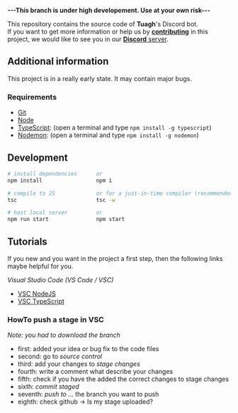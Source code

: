 
**---This branch is under high developement. Use at your own risk---**

This repository contains the source code of **Tuagh**'s Discord bot.<br>
If you want to get more information or help us by **[contributing](#development)** in this project, we would like to see you in our [**Discord** server](https://discord.gg/b6GXVuT).

## Additional information

This project is in a really early state. It may contain major bugs.

### Requirements

- [Git](https://git-scm.com/)
- [Node](https://nodejs.org/en/)
- [TypeScript](https://www.typescriptlang.org/index.html#download-links): (open a terminal and type `npm install -g typescript`)
- [Nodemon](https://nodemon.io/): (open a terminal and type `npm install -g nodemon`)

## Development

```bash
# install dependencies      or
npm install                 npm i

# compile to JS             or for a just-in-time compiler (recommended)
tsc                         tsc -w

# host local server         or
npm run start               npm start
```

## Tutorials
If you new and you want in the project a first step, then the following links maybe helpful for you.

*Visual Studio Code (VS Code / VSC)*
- [VSC NodeJS](https://code.visualstudio.com/docs/nodejs/nodejs-tutorial)
- [VSC TypeScript](https://code.visualstudio.com/docs/typescript/typescript-tutorial)

### HowTo push a stage in VSC
*Note: you had to download the branch*
- first: added your idea or bug fix to the code files
- second: go to *source control*
- third: add your changes to *stage changes*
- fourth: write a comment what describe your changes
- fifth: check if you have the added the correct changes to stage changes
- sixth: *commit staged*
- seventh: *push to ...* the branch you want to push
- eighth: check github -> Is my stage uploaded?
